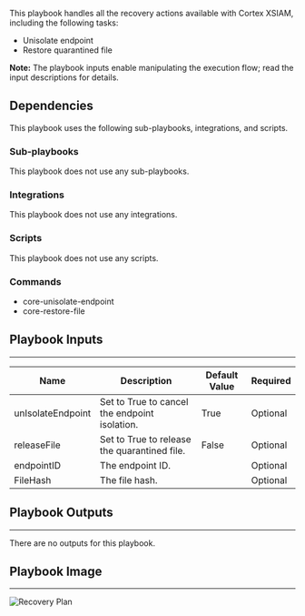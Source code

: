 This playbook handles all the recovery actions available with Cortex XSIAM, including the following tasks:
* Unisolate endpoint
* Restore quarantined file

**Note:** The playbook inputs enable manipulating the execution flow; read the input descriptions for details.

## Dependencies
This playbook uses the following sub-playbooks, integrations, and scripts.

### Sub-playbooks
This playbook does not use any sub-playbooks.

### Integrations
This playbook does not use any integrations.

### Scripts
This playbook does not use any scripts.

### Commands
* core-unisolate-endpoint
* core-restore-file

## Playbook Inputs
---

| **Name** | **Description** | **Default Value** | **Required** |
| --- | --- | --- | --- |
| unIsolateEndpoint | Set to True to cancel the endpoint isolation. | True | Optional |
| releaseFile | Set to True to release the quarantined file. | False | Optional |
| endpointID | The endpoint ID. |  | Optional |
| FileHash | The file hash. |  | Optional |

## Playbook Outputs
---
There are no outputs for this playbook.

## Playbook Image
---
![Recovery Plan](../../doc_files/Recovery_Plan.png)
